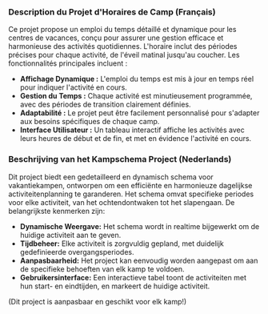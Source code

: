 ### Description du Projet d'Horaires de Camp (Français)

Ce projet propose un emploi du temps détaillé et dynamique pour les centres de vacances, conçu pour assurer une gestion efficace et harmonieuse des activités quotidiennes. L'horaire inclut des périodes précises pour chaque activité, de l'éveil matinal jusqu'au coucher. Les fonctionnalités principales incluent :

- **Affichage Dynamique :** L'emploi du temps est mis à jour en temps réel pour indiquer l'activité en cours.
- **Gestion du Temps :** Chaque activité est minutieusement programmée, avec des périodes de transition clairement définies.
- **Adaptabilité :** Le projet peut être facilement personnalisé pour s'adapter aux besoins spécifiques de chaque camp.
- **Interface Utilisateur :** Un tableau interactif affiche les activités avec leurs heures de début et de fin, et met en évidence l'activité en cours.

### Beschrijving van het Kampschema Project (Nederlands)

Dit project biedt een gedetailleerd en dynamisch schema voor vakantiekampen, ontworpen om een efficiënte en harmonieuze dagelijkse activiteitenplanning te garanderen. Het schema omvat specifieke periodes voor elke activiteit, van het ochtendontwaken tot het slapengaan. De belangrijkste kenmerken zijn:

- **Dynamische Weergave:** Het schema wordt in realtime bijgewerkt om de huidige activiteit aan te geven.
- **Tijdbeheer:** Elke activiteit is zorgvuldig gepland, met duidelijk gedefinieerde overgangsperiodes.
- **Aanpasbaarheid:** Het project kan eenvoudig worden aangepast om aan de specifieke behoeften van elk kamp te voldoen.
- **Gebruikersinterface:** Een interactieve tabel toont de activiteiten met hun start- en eindtijden, en markeert de huidige activiteit.

(Dit project is aanpasbaar en geschikt voor elk kamp!)
